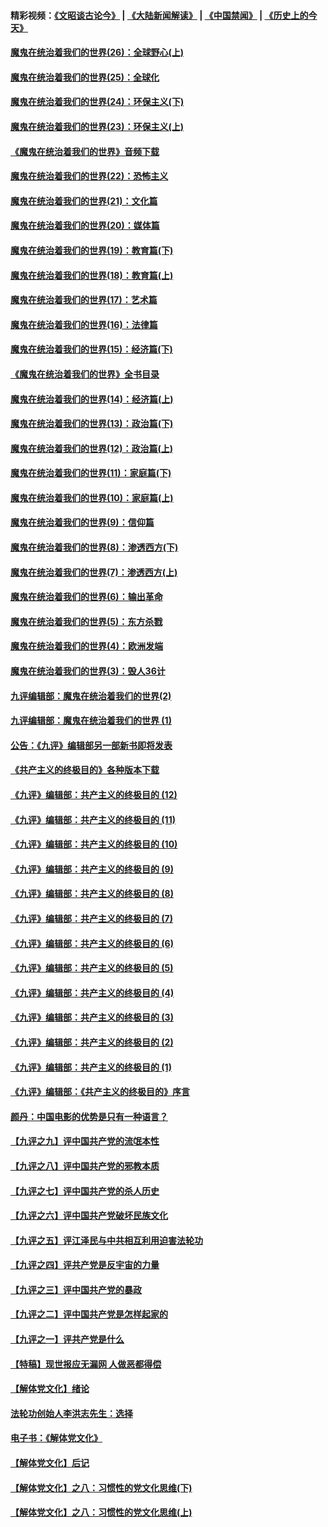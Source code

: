 #### 精彩视频：[《文昭谈古论今》](https://github.com/gfw-breaker/wenzhao/blob/master/README.md?t=12231831) | [《大陆新闻解读》](https://github.com/gfw-breaker/ntdtv-comedy/blob/master/README.md?t=12231831) | [《中国禁闻》](https://github.com/gfw-breaker/ntdtv-news/blob/master/README.md?t=12231831) | [《历史上的今天》](https://github.com/gfw-breaker/today-in-history/blob/master/README.md?t=12231831) 

#### [魔鬼在统治着我们的世界(26)：全球野心(上)](../pages/nsc422/n10900318.md?t=12231831) 

#### [魔鬼在统治着我们的世界(25)：全球化](../pages/nsc422/n10788205.md?t=12231831) 

#### [魔鬼在统治着我们的世界(24)：环保主义(下)](../pages/nsc422/n10695307.md?t=12231831) 

#### [魔鬼在统治着我们的世界(23)：环保主义(上)](../pages/nsc422/n10688613.md?t=12231831) 

#### [《魔鬼在统治着我们的世界》音频下载](../pages/nsc422/n10635553.md?t=12231831) 

#### [魔鬼在统治着我们的世界(22)：恐怖主义](../pages/nsc422/n10614727.md?t=12231831) 

#### [魔鬼在统治着我们的世界(21)：文化篇](../pages/nsc422/n10597706.md?t=12231831) 

#### [魔鬼在统治着我们的世界(20)：媒体篇](../pages/nsc422/n10586579.md?t=12231831) 

#### [魔鬼在统治着我们的世界(19)：教育篇(下)](../pages/nsc422/n10564808.md?t=12231831) 

#### [魔鬼在统治着我们的世界(18)：教育篇(上)](../pages/nsc422/n10526970.md?t=12231831) 

#### [魔鬼在统治着我们的世界(17)：艺术篇](../pages/nsc422/n10499093.md?t=12231831) 

#### [魔鬼在统治着我们的世界(16)：法律篇](../pages/nsc422/n10485969.md?t=12231831) 

#### [魔鬼在统治着我们的世界(15)：经济篇(下)](../pages/nsc422/n10469975.md?t=12231831) 

#### [《魔鬼在统治着我们的世界》全书目录](../pages/nsc422/n10464261.md?t=12231831) 

#### [魔鬼在统治着我们的世界(14)：经济篇(上)](../pages/nsc422/n10457370.md?t=12231831) 

#### [魔鬼在统治着我们的世界(13)：政治篇(下)](../pages/nsc422/n10448270.md?t=12231831) 

#### [魔鬼在统治着我们的世界(12)：政治篇(上)](../pages/nsc422/n10444576.md?t=12231831) 

#### [魔鬼在统治着我们的世界(11)：家庭篇(下)](../pages/nsc422/n10440961.md?t=12231831) 

#### [魔鬼在统治着我们的世界(10)：家庭篇(上)](../pages/nsc422/n10435448.md?t=12231831) 

#### [魔鬼在统治着我们的世界(9)：信仰篇](../pages/nsc422/n10432159.md?t=12231831) 

#### [魔鬼在统治着我们的世界(8)：渗透西方(下)](../pages/nsc422/n10429603.md?t=12231831) 

#### [魔鬼在统治着我们的世界(7)：渗透西方(上)](../pages/nsc422/n10426013.md?t=12231831) 

#### [魔鬼在统治着我们的世界(6)：输出革命](../pages/nsc422/n10421536.md?t=12231831) 

#### [魔鬼在统治着我们的世界(5)：东方杀戮](../pages/nsc422/n10417707.md?t=12231831) 

#### [魔鬼在统治着我们的世界(4)：欧洲发端](../pages/nsc422/n10414890.md?t=12231831) 

#### [魔鬼在统治着我们的世界(3)：毁人36计](../pages/nsc422/n10411583.md?t=12231831) 

#### [九评编辑部：魔鬼在统治着我们的世界(2)](../pages/nsc422/n10410036.md?t=12231831) 

#### [九评编辑部：魔鬼在统治着我们的世界 (1)](../pages/nsc422/n10406825.md?t=12231831) 

#### [公告：《九评》编辑部另一部新书即将发表](../pages/nsc422/n10405104.md?t=12231831) 

#### [《共产主义的终极目的》各种版本下载](../pages/nsc422/n10022138.md?t=12231831) 

#### [《九评》编辑部：共产主义的终极目的 (12)](../pages/nsc422/n9933272.md?t=12231831) 

#### [《九评》编辑部：共产主义的终极目的 (11)](../pages/nsc422/n9924973.md?t=12231831) 

#### [《九评》编辑部：共产主义的终极目的 (10)](../pages/nsc422/n9920883.md?t=12231831) 

#### [《九评》编辑部：共产主义的终极目的 (9)](../pages/nsc422/n9916363.md?t=12231831) 

#### [《九评》编辑部：共产主义的终极目的 (8)](../pages/nsc422/n9912488.md?t=12231831) 

#### [《九评》编辑部：共产主义的终极目的 (7)](../pages/nsc422/n9901176.md?t=12231831) 

#### [《九评》编辑部：共产主义的终极目的 (6)](../pages/nsc422/n9899359.md?t=12231831) 

#### [《九评》编辑部：共产主义的终极目的 (5)](../pages/nsc422/n9893174.md?t=12231831) 

#### [《九评》编辑部：共产主义的终极目的 (4)](../pages/nsc422/n9891246.md?t=12231831) 

#### [《九评》编辑部：共产主义的终极目的 (3)](../pages/nsc422/n9879879.md?t=12231831) 

#### [《九评》编辑部：共产主义的终极目的 (2)](../pages/nsc422/n9876205.md?t=12231831) 

#### [《九评》编辑部：共产主义的终极目的 (1)](../pages/nsc422/n9865857.md?t=12231831) 

#### [《九评》编辑部：《共产主义的终极目的》序言](../pages/nsc422/n9862666.md?t=12231831) 

#### [颜丹：中国电影的优势是只有一种语言？](../pages/nsc422/n9583062.md?t=12231831) 

#### [【九评之九】评中国共产党的流氓本性](../pages/nsc422/n737542.md?t=12231831) 

#### [【九评之八】评中国共产党的邪教本质](../pages/nsc422/n735942.md?t=12231831) 

#### [【九评之七】评中国共产党的杀人历史](../pages/nsc422/n733806.md?t=12231831) 

#### [【九评之六】评中国共产党破坏民族文化](../pages/nsc422/n731667.md?t=12231831) 

#### [【九评之五】评江泽民与中共相互利用迫害法轮功](../pages/nsc422/n730058.md?t=12231831) 

#### [【九评之四】评共产党是反宇宙的力量](../pages/nsc422/n727814.md?t=12231831) 

#### [【九评之三】评中国共产党的暴政](../pages/nsc422/n725597.md?t=12231831) 

#### [【九评之二】评中国共产党是怎样起家的](../pages/nsc422/n723946.md?t=12231831) 

#### [【九评之一】评共产党是什么](../pages/nsc422/n722529.md?t=12231831) 

#### [【特稿】现世报应无漏网 人做恶都得偿](../pages/nsc422/n4215167.md?t=12231831) 

#### [【解体党文化】绪论](../pages/nsc422/n1449356.md?t=12231831) 

#### [法轮功创始人李洪志先生：选择](../pages/nsc422/n3580738.md?t=12231831) 

#### [电子书：《解体党文化》](../pages/nsc422/n1573484.md?t=12231831) 

#### [【解体党文化】后记](../pages/nsc422/n1531999.md?t=12231831) 

#### [【解体党文化】之八：习惯性的党文化思维(下)](../pages/nsc422/n1526477.md?t=12231831) 

#### [【解体党文化】之八：习惯性的党文化思维(上)](../pages/nsc422/n1520631.md?t=12231831) 

